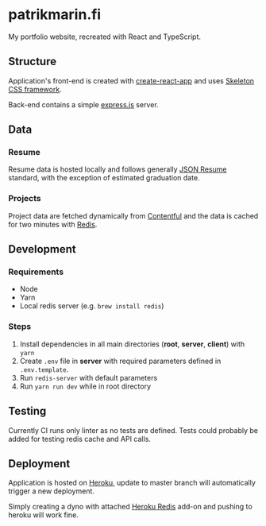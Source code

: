# patrikmarin.fi
My portfolio website, recreated with React and TypeScript.

## Structure
Application's front-end is created with [create-react-app](https://github.com/facebookincubator/create-react-app) and uses [Skeleton CSS framework](http://getskeleton.com/).

Back-end contains a simple [express.js](http://expressjs.com/) server.

## Data
### Resume
Resume data is hosted locally and follows generally [JSON Resume](https://jsonresume.org/) standard, with the exception of estimated graduation date.
### Projects
Project data are fetched dynamically from [Contentful](https://www.contentful.com/) and the data is cached for two minutes with [Redis](https://redis.io/).

## Development
### Requirements
* Node
* Yarn
* Local redis server (e.g. `brew install redis`)

### Steps
1. Install dependencies in all main directories (**root**, **server**, **client**) with `yarn`
2. Create `.env` file in **server** with required parameters defined in `.env.template`.
3. Run `redis-server` with default parameters
4. Run `yarn run dev` while in root directory

## Testing
Currently CI runs only linter as no tests are defined. Tests could probably be added for testing redis cache and API calls.

## Deployment
Application is hosted on [Heroku](https://www.heroku.com/), update to master branch will automatically trigger a new deployment.

Simply creating a dyno with attached [Heroku Redis](https://elements.heroku.com/addons/heroku-redis) add-on and pushing to heroku will work fine.